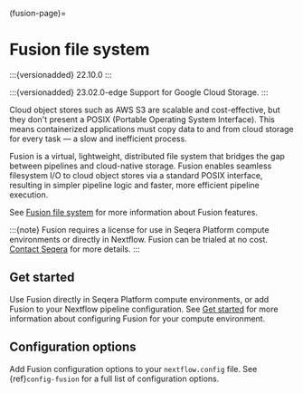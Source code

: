 (fusion-page)=

# Fusion file system

:::{versionadded} 22.10.0
:::

:::{versionadded} 23.02.0-edge
Support for Google Cloud Storage.
:::

Cloud object stores such as AWS S3 are scalable and cost-effective, but they don't present a POSIX (Portable Operating System Interface). This means containerized applications must copy data to and from cloud storage for every task — a slow and inefficient process.

Fusion is a virtual, lightweight, distributed file system that bridges the gap between pipelines and cloud-native storage. Fusion enables seamless filesystem I/O to cloud object stores via a standard POSIX interface, resulting in simpler pipeline logic and faster, more efficient pipeline execution.

See [Fusion file system](https://docs.seqera.io/fusion) for more information about Fusion features.

:::{note}
Fusion requires a license for use in Seqera Platform compute environments or directly in Nextflow. Fusion can be trialed at no cost. [Contact Seqera](https://seqera.io/contact-us/) for more details.
:::

## Get started

Use Fusion directly in Seqera Platform compute environments, or add Fusion to your Nextflow pipeline configuration. See [Get started](https://docs.seqera.io/fusion/get-started) for more information about configuring Fusion for your compute environment.

## Configuration options

Add Fusion configuration options to your `nextflow.config` file. See {ref}`config-fusion` for a full list of configuration options.

